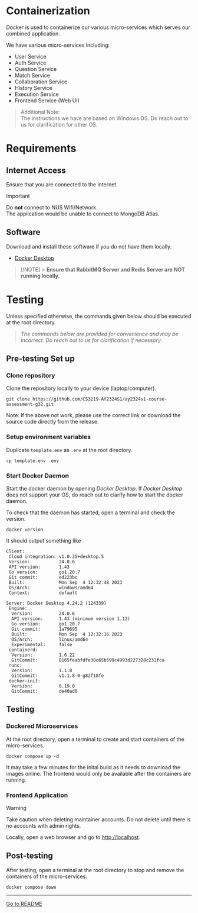 # Containerization

Docker is used to containerize our various micro-services
which serves our combined application.

We have various micro-services including:

- User Service
- Auth Service
- Question Service
- Match Service
- Collaboration Service
- History Service
- Execution Service
- Frontend Service (Web UI)

> Additional Note:\
> The instructions we have are based on Windows OS.
> Do reach out to us for clarification for other OS.

# Requirements

## Internet Access

Ensure that you are connected to the internet.

> [!IMPORTANT]
> Do **not** connect to NUS Wifi/Network.\
> The application would be unable to connect to MongoDB Atlas.

## Software

Download and install these software if you do not have them locally.

- [Docker Desktop](https://www.docker.com/get-started/)

> [!NOTE] > **Ensure that RabbitMQ Server and Redis Server are NOT running locally.**

# Testing

Unless specified otherwise, the commands given below should be executed at the root directory.

> _The commands below are provided for convenience and may be incorrect.
> Do reach out to us for clarification if necessary._

## Pre-testing Set up

### Clone repository

Clone the repository locally to your device (laptop/computer).

```shell
git clone https://github.com/CS3219-AY2324S1/ay2324s1-course-assessment-g32.git
```

Note: If the above not work, please use the correct link or download the source code directly from the release.

### Setup environment variables

Duplicate `template.env` as `.env` at the root directory.

```shell
cp template.env .env
```

### Start Docker Daemon

Start the docker daemon by opening _Docker Desktop_.
If _Docker Desktop_ does not support your OS, do reach out to clarify how to start the docker daemon.

To check that the daemon has started, open a terminal and check the version.

```shell
docker version
```

It should output something like

```
Client:
 Cloud integration: v1.0.35+desktop.5
 Version:           24.0.6
 API version:       1.43
 Go version:        go1.20.7
 Git commit:        ed223bc
 Built:             Mon Sep  4 12:32:48 2023
 OS/Arch:           windows/amd64
 Context:           default

Server: Docker Desktop 4.24.2 (124339)
 Engine:
  Version:          24.0.6
  API version:      1.43 (minimum version 1.12)
  Go version:       go1.20.7
  Git commit:       1a79695
  Built:            Mon Sep  4 12:32:16 2023
  OS/Arch:          linux/amd64
  Experimental:     false
 containerd:
  Version:          1.6.22
  GitCommit:        8165feabfdfe38c65b599c4993d227328c231fca
 runc:
  Version:          1.1.8
  GitCommit:        v1.1.8-0-g82f18fe
 docker-init:
  Version:          0.19.0
  GitCommit:        de40ad0
```

## Testing

### Dockered Microservices

At the root directory, open a terminal
to create and start containers of the micro-services.

```shell
docker compose up -d
```

It may take a few minutes for the inital build as it needs to download the images online.
The frontend would only be available after the containers are running.

### Frontend Application

> [!WARNING]
> Take caution when deleting maintainer accounts.
> Do not delete until there is no accounts with admin rights.

Locally, open a web browser and go to [http://localhost](http://localhost).

## Post-testing

After testing, open a terminal at the root directory
to stop and remove the containers of the micro-services.

```shell
docker compose down
```

---

[Go to README](../README.md)
